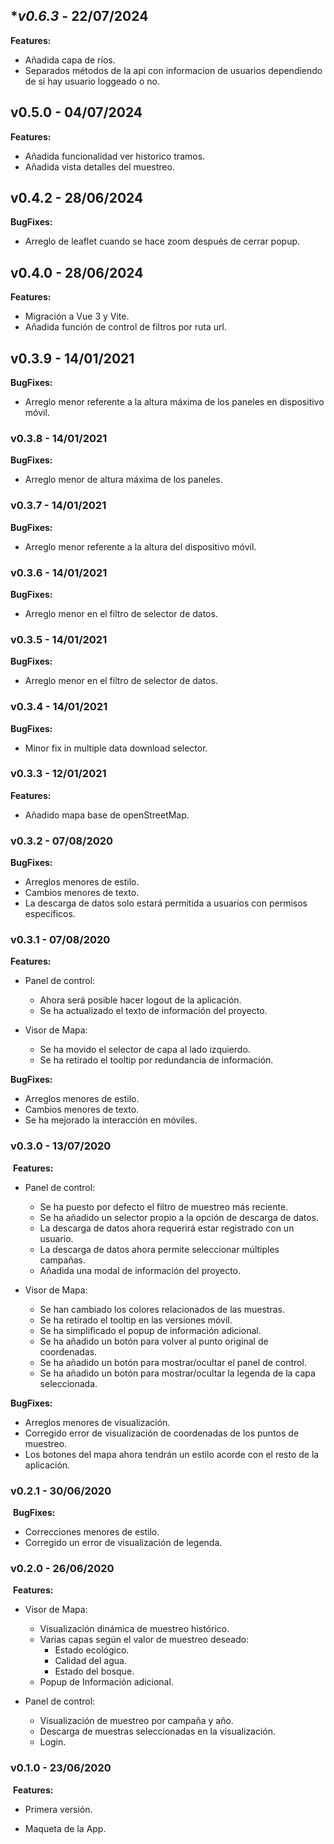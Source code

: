 ## **v0.6.3* - 22/07/2024


**Features:**

- Añadida capa de ríos.
- Separados métodos de la api con informacion de usuarios dependiendo de si hay usuario loggeado o no.

## **v0.5.0** - 04/07/2024


**Features:**

- Añadida funcionalidad ver historico tramos.
- Añadida vista detalles del muestreo.

## **v0.4.2** - 28/06/2024


**BugFixes:**

- Arreglo de leaflet cuando se hace zoom después de cerrar popup.

## **v0.4.0** - 28/06/2024


**Features:**

- Migración a Vue 3 y Vite.
- Añadida función de control de filtros por ruta url.

## **v0.3.9** - 14/01/2021


**BugFixes:**

- Arreglo menor referente a la altura máxima de los paneles en dispositivo móvil.


### **v0.3.8** - 14/01/2021


**BugFixes:**

- Arreglo menor de altura máxima de los paneles.


### **v0.3.7** - 14/01/2021


**BugFixes:**

- Arreglo menor referente a la altura del dispositivo móvil.


### **v0.3.6** - 14/01/2021


**BugFixes:**

- Arreglo menor en el filtro de selector de datos.


### **v0.3.5** - 14/01/2021


**BugFixes:**

- Arreglo menor en el filtro de selector de datos.


### **v0.3.4** - 14/01/2021


**BugFixes:**

- Minor fix in multiple data download selector.


### **v0.3.3** - 12/01/2021


**Features:**

- Añadido mapa base de openStreetMap.


### **v0.3.2** - 07/08/2020


**BugFixes:**

- Arreglos menores de estilo.
- Cambios menores de texto.
- La descarga de datos solo estará permitida a usuarios con permisos específicos.


### **v0.3.1** - 07/08/2020


**Features:**

- Panel de control:
  - Ahora será posible hacer logout de la aplicación.
  - Se ha actualizado el texto de información del proyecto.

- Visor de Mapa:
  - Se ha movido el selector de capa al lado izquierdo.
  - Se ha retirado el tooltip por redundancia de información.

**BugFixes:**

- Arreglos menores de estilo.
- Cambios menores de texto.
- Se ha mejorado la interacción en móviles.


### **v0.3.0** - 13/07/2020

  ​
**Features:**

- Panel de control:
  - Se ha puesto por defecto el filtro de muestreo más reciente.
  - Se ha añadido un selector propio a la opción de descarga de datos.
  - La descarga de datos ahora requerirá estar registrado con un usuario.
  - La descarga de datos ahora permite seleccionar múltiples campañas.
  - Añadida una modal de información del proyecto.

- Visor de Mapa:
  - Se han cambiado los colores relacionados de las muestras.
  - Se ha retirado el tooltip en las versiones móvil.
  - Se ha simplificado el popup de información adicional.
  - Se ha añadido un botón para volver al punto original de coordenadas.
  - Se ha añadido un botón para mostrar/ocultar el panel de control.
  - Se ha añadido un botón para mostrar/ocultar la legenda de la capa seleccionada.

**BugFixes:**

- Arreglos menores de visualización.
- Corregido error de visualización de coordenadas de los puntos de muestreo.
- Los botones del mapa ahora tendrán un estilo acorde con el resto de la aplicación.


### **v0.2.1** - 30/06/2020

  ​
**BugFixes:**

- Correcciones menores de estilo.
- Corregido un error de visualización de legenda.


### **v0.2.0** - 26/06/2020

  ​
**Features:**

- Visor de Mapa:
  - Visualización dinámica de muestreo histórico.
  - Varias capas según el valor de muestreo deseado:
    - Estado ecológico.
    - Calidad del agua.
    - Estado del bosque.
  - Popup de Información adicional.

- Panel de control:
  - Visualización de muestreo por campaña y año.
  - Descarga de muestras seleccionadas en la visualización.
  - Login.


### **v0.1.0** - 23/06/2020

  ​
**Features:**

- Primera versión.

- Maqueta de la App.